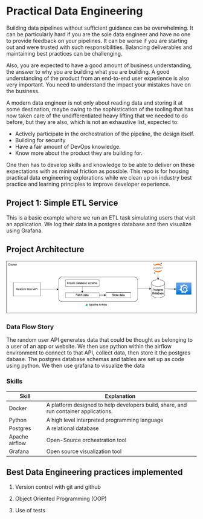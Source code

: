 # Practical Data Engineering

Building data pipelines without sufficient guidance can be overwhelming. It can be particularly hard if you are the sole data engineer and have no one to provide feedback on your pipelines. It can be worse if you are starting out and were trusted with such responsibilities. Balancing deliverables and maintaining best practices can be challenging.

Also, you are expected to have a good amount of business understanding, the answer to why you are building what you are building. A good understanding of the product from an end-to-end user experience is also very important. You need to understand the impact your mistakes have on the business.

A modern data engineer is not only about reading data and storing it at some destination, maybe owing to the sophistication of the tooling that has now taken care of the undifferentiated heavy lifting that we needed to do before, but they are also, which is not an exhaustive list, expected to:

- Actively participate in the orchestration of the pipeline, the design itself.
- Building for security
- Have a fair amount of DevOps knowledge.
- Know more about the product they are building for.

One then has to develop skills and knowledge to be able to deliver on these expectations with as minimal friction as possible. This repo is for housing practical data engineering explorations while we clean up on industry best practice and learning principles to improve developer experience.

## Project 1: Simple ETL Service

This is a basic example where we run an ETL task simulating users that visit an application. We log their data in a postgres database and then visualize using Grafana.

## Project Architecture

![Simple ETL Architecture](Simple-ETL/architecture.drawio.png)

### Data Flow Story

The random user API generates data that could be thought as belonging to a user of an app or website. We then use python within the airflow environment to connect to that API, collect data, then store it the postgres dabase. The postgres database schemas and tables are set up as code using python. We then use grafana to visualize the data

### Skills

| Skill          | Explanation                                                                          |
| -------------- | ------------------------------------------------------------------------------------ |
| Docker         | A platform designed to help developers build, share, and run container applications. |
| Python         | A high level interpreted programming language                                        |
| Postgres       | A relational database                                                                |
| Apache airflow | Open-Source orchestration tool                                                       |
| Grafana        | Open source visualization tool                                                       |

## Best Data Engineering practices implemented

1. Version control with git and github

1. Object Oriented Programming (OOP)

1. Use of tests

